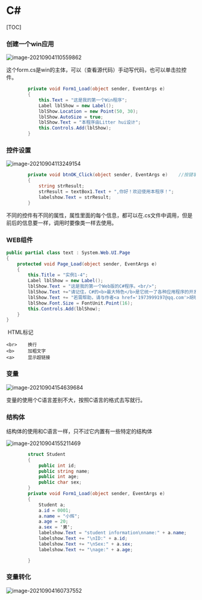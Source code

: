 # 	C#

[TOC]



### 创建一个win应用



![image-20210904110559862](C:%5CUsers%5CLitterhui%5CAppData%5CRoaming%5CTypora%5Ctypora-user-images%5Cimage-20210904110559862.png)



这个form.cs是win的主体，可以（查看源代码）手动写代码，也可以单击拉控件。

```c#
        private void Form1_Load(object sender, EventArgs e)
        {
            this.Text = "这是我的第一个Win程序";
            Label lblShow = new Label();
            lblShow.Location = new Point(50, 30);
            lblShow.AutoSize = true;
            lblShow.Text = "本程序由Litter hui设计";
            this.Controls.Add(lblShow);
        }
```

### 控件设置

![image-20210904113249154](C:%5CUsers%5CLitterhui%5CAppData%5CRoaming%5CTypora%5Ctypora-user-images%5Cimage-20210904113249154.png)

```c#
        private void btnOK_Click(object sender, EventArgs e)    //按键事件
        {
            string strResult;
            strResult = textBox1.Text + ",你好！欢迎使用本程序！";
            labelshow.Text = strResult;
        }
```

不同的控件有不同的属性，属性里面的每个信息，都可以在.cs文件中调用，但是前后的信息要一样，调用时要像类一样去使用。

### WEB组件

```c#
public partial class text : System.Web.UI.Page
{
    protected void Page_Load(object sender, EventArgs e)
    {
        this.Title = "实例1-4";
        Label lblShow = new Label();
        lblShow.Text = "这是我的第一个Web版的C#程序。<br/>";
        lblShow.Text +="请记住，C#的<b>最大特色</b>是它统一了各种应用程序的开发模式。<br/>";
        lblShow.Text += "若需帮助，请与作者<a href='1973999197@qq.com'>胡明辉</a>联系。";
        lblShow.Font.Size = FontUnit.Point(16);
        this.Controls.Add(lblShow);
    }
}
```

​	HTML标记

```
<br>	换行
<b>		加粗文字
<a>		显示超链接
```

### 变量

![image-20210904154639684](C:%5CUsers%5CLitterhui%5CAppData%5CRoaming%5CTypora%5Ctypora-user-images%5Cimage-20210904154639684.png)

变量的使用个C语言差别不大，按照C语言的格式去写就行。

### 结构体

结构体的使用和C语言一样，只不过它内置有一些特定的结构体

![image-20210904155211469](C:%5CUsers%5CLitterhui%5CAppData%5CRoaming%5CTypora%5Ctypora-user-images%5Cimage-20210904155211469.png)

```c#
        struct Student
        {
            public int id;
            public string name;
            public int age;
            public char sex;
        }
        private void Form1_Load(object sender, EventArgs e)
        {
            Student a;
            a.id = 0001;
            a.name = "小辉";
            a.age = 20;
            a.sex = '男';
            labelshow.Text = "student information\nname:" + a.name;
            labelshow.Text += "\nID:" + a.id;
            labelshow.Text += "\nSex:" + a.sex;
            labelshow.Text += "\nage:" + a.age;

        }
```

### 变量转化

![image-20210904160737552](C:%5CUsers%5CLitterhui%5CAppData%5CRoaming%5CTypora%5Ctypora-user-images%5Cimage-20210904160737552.png)


